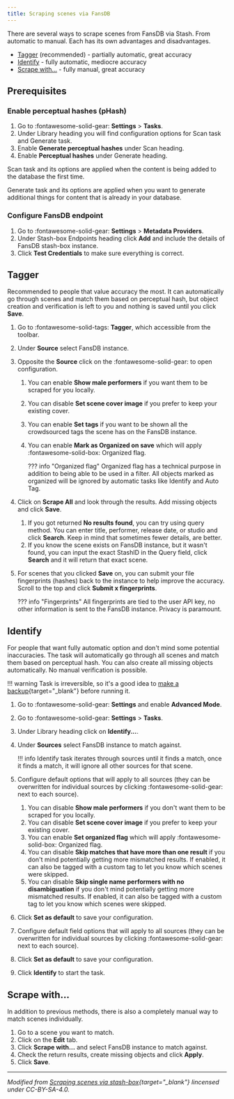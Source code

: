 ```yaml
---
title: Scraping scenes via FansDB
---
```


There are several ways to scrape scenes from FansDB via Stash. From automatic to manual. Each has its own advantages and disadvantages.

- [Tagger](/guides/scraping-scenes-via-fansdb/#tagger) (recommended) - partially automatic, great accuracy
- [Identify](/guides/scraping-scenes-via-fansdb/#identify) - fully automatic, mediocre accuracy
- [Scrape with...](/guides/scraping-scenes-via-fansdb/#scrape-with) - fully manual, great accuracy

## Prerequisites

### Enable perceptual hashes (pHash)

1. Go to :fontawesome-solid-gear: **Settings** > **Tasks**.
1. Under Library heading you will find configuration options for Scan task and Generate task.
1. Enable **Generate perceptual hashes** under Scan heading.
1. Enable **Perceptual hashes** under Generate heading.

Scan task and its options are applied when the content is being added to the database the first time.

Generate task and its options are applied when you want to generate additional things for content that is already in your database.

### Configure FansDB endpoint

1. Go to :fontawesome-solid-gear: **Settings** > **Metadata Providers**.
1. Under Stash-box Endpoints heading click **Add** and include the details of FansDB stash-box instance.
1. Click **Test Credentials** to make sure everything is correct.

## Tagger

Recommended to people that value accuracy the most. It can automatically go through scenes and match them based on perceptual hash, but object creation and verification is left to you and nothing is saved until you click **Save**.

1. Go to :fontawesome-solid-tags: **Tagger**, which accessible from the toolbar.
1. Under **Source** select FansDB instance.
1. Opposite the **Source** click on the :fontawesome-solid-gear: to open configuration.
    1. You can enable **Show male performers** if you want them to be scraped for you locally.
    1. You can disable **Set scene cover image** if you prefer to keep your existing cover.
    1. You can enable **Set tags** if you want to be shown all the crowdsourced tags the scene has on the FansDB instance.
    1. You can enable **Mark as Organized on save** which will apply :fontawesome-solid-box: Organized flag.

        ??? info "Organized flag"
            Organized flag has a technical purpose in addition to being able to be used in a filter. All objects marked as organized will be ignored by automatic tasks like Identify and Auto Tag.

1. Click on **Scrape All** and look through the results. Add missing objects and click **Save**.
    1. If you got returned **No results found**, you can try using query method. You can enter title, performer, release date, or studio and click **Search**. Keep in mind that sometimes fewer details, are better.
    1. If you know the scene exists on FansDB instance, but it wasn't found, you can input the exact StashID in the Query field, click **Search** and it will return that exact scene.
1. For scenes that you clicked **Save** on, you can submit your file fingerprints (hashes) back to the instance to help improve the accuracy. Scroll to the top and click **Submit x fingerprints**.

    ??? info "Fingerprints"
        All fingerprints are tied to the user API key, no other information is sent to the FansDB instance. Privacy is paramount.

## Identify

For people that want fully automatic option and don't mind some potential inaccuracies. The task will automatically go through all scenes and match them based on perceptual hash. You can also create all missing objects automatically. No manual verification is possible.

!!! warning
    Task is irreversible, so it's a good idea to [make a backup](https://docs.stashapp.cc/guides/backup-and-restore-database/){target="_blank"} before running it.

1. Go to :fontawesome-solid-gear: **Settings** and enable **Advanced Mode**.
1. Go to :fontawesome-solid-gear: **Settings** > **Tasks**.
1. Under Library heading click on **Identify...**.
1. Under **Sources** select FansDB instance to match against.

    !!! info
        Identify task iterates through sources until it finds a match, once it finds a match, it will ignore all other sources for that scene.

1. Configure default options that will apply to all sources (they can be overwritten for individual sources by clicking :fontawesome-solid-gear: next to each source).
    1. You can disable **Show male performers** if you don't want them to be scraped for you locally.
    1. You can disable **Set scene cover image** if you prefer to keep your existing cover.
    1. You can enable **Set organized flag** which will apply :fontawesome-solid-box: Organized flag.
    1. You can disable **Skip matches that have more than one result** if you don't mind potentially getting more mismatched results. If enabled, it can also be tagged with a custom tag to let you know which scenes were skipped.
    1. You can disable **Skip single name performers with no disambiguation** if you don't mind potentially getting more mismatched results. If enabled, it can also be tagged with a custom tag to let you know which scenes were skipped.
1. Click **Set as default** to save your configuration.
1. Configure default field options that will apply to all sources (they can be overwritten for individual sources by clicking :fontawesome-solid-gear: next to each source).
1. Click **Set as default** to save your configuration.
1. Click **Identify** to start the task.

## Scrape with...

In addition to previous methods, there is also a completely manual way to match scenes individually.

1. Go to a scene you want to match.
1. Click on the **Edit** tab.
1. Click **Scrape with...** and select FansDB instance to match against.
1. Check the return results, create missing objects and click **Apply**.
1. Click **Save**.

---

*Modified from [Scraping scenes via stash-box](https://docs.stashapp.cc/guides/scraping-scenes-via-stash-box/){target="_blank"} lincensed under CC-BY-SA-4.0.*
